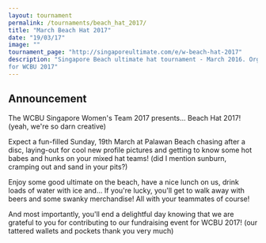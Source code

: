 ```yaml
---
layout: tournament
permalink: /tournaments/beach_hat_2017/
title: "March Beach Hat 2017"
date: "19/03/17"
image: ""
tournament_page: "http://singaporeultimate.com/e/w-beach-hat-2017"
description: "Singapore Beach ultimate hat tournament - March 2016. Organized by national women's team as fundraising and showcase event
for WCBU 2017"
---
```


## Announcement

The WCBU Singapore Women's Team 2017 presents... Beach Hat 2017!
(yeah, we're so darn creative)

Expect a fun-filled Sunday, 19th March at Palawan Beach chasing after a disc, laying-out for cool new profile pictures and getting to know some hot babes and hunks on your mixed hat teams!
(did I mention sunburn, cramping out and sand in your pits?)

Enjoy some good ultimate on the beach, have a nice lunch on us, drink loads of water with ice and...
If you're lucky, you'll get to walk away with beers and some swanky merchandise! All with your teammates of course!

And most importantly, you'll end a delightful day knowing that we are grateful to you for contributing to our fundraising event for WCBU 2017!
(our tattered wallets and pockets thank you very much)
